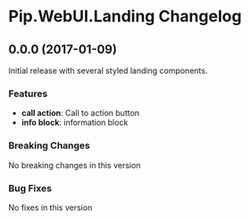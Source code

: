 # Pip.WebUI.Landing Changelog

## <a name="0.0.0"></a> 0.0.0 (2017-01-09)

Initial release with several styled landing components.

### Features
* **call action**: Call to action button
* **info block**: information block

### Breaking Changes
No breaking changes in this version

### Bug Fixes
No fixes in this version
